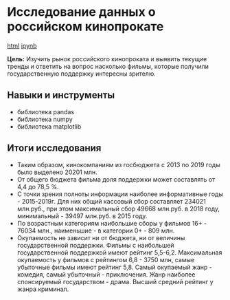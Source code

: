 # Исследование данных о российском кинопрокате

[html](https://github.com/Lud2022/My-Portfolio/blob/main/Исследование%20надежности%20заемщиков/Проект%202%20Исследование%20надежность%20заемщиков.html)    [ipynb](https://github.com/Lud2022/My-Portfolio/blob/main/Исследование%20надежности%20заемщиков/Проект%202%20Исследование%20надежность%20заемщиков.ipynb)
 
**Цель:** Изучить рынок российского кинопроката и выявить текущие тренды и ответить на вопрос насколько фильмы, которые получили государственную поддержку интересны зрителю.

## Навыки и инструменты

- библиотека pandas
- библиотека numpy
- библиотека matplotlib

## Итоги исследования

* Таким образом, кинокомпаниям из госбюджета с 2013 по 2019 годы было выделено 20201 млн. 
* От общего бюджета фильма доля поддержки может составлять от 4,4 до 78,5 %.
* С точки зрения полноты информации наиболее информативные годы - 2015-2019г. Для них общий кассовый сбор составляет 234021 млн.руб., при этом максимальный сбор 49668 млн.руб. в 2018 году, минимальный - 39497 млн.руб. в 2015 году.
* По возрастным категориям наибольшие сборы у фильмов 16+ - 76034 млн., наименьшие - в категории 0+ - 809 млн.
* Окупаемость не зависит ни от бюджета, ни от величины государственной поддержки. Фильмы с наибольшей государственной поддержкой имеют рейтинг 5,5-6,2. Максимальная окупаемость у фильмов с рейтингом 6,8 - 3750 млн, самые убыточные фильмы имеют рейтинг 5,8. Самый окупаемый жанр - комедия, самый убыточный - приключения. Жанр наиболее спонсируемый государством - драма. Высший средний рейтинг у жанра криминал.


